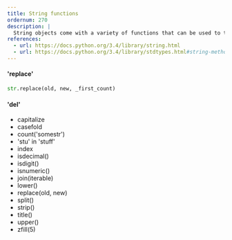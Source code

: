 ```yaml
---
title: String functions
ordernum: 270
description: |
  String objects come with a variety of functions that can be used to transform strings tk.
references:
  - url: https://docs.python.org/3.4/library/string.html
  - url: https://docs.python.org/3.4/library/stdtypes.html#string-methods
---
```



#### 'replace'

~~~py
str.replace(old, new, _first_count)
~~~


#### 'del'



- capitalize
- casefold
- count('somestr')
- 'stu' in 'stuff'
- index
- isdecimal()
- isdigit()
- isnumeric()
- join(iterable)
- lower()
- replace(old, new)
- split()
- strip()
- title()
- upper()
- zfill(5)


